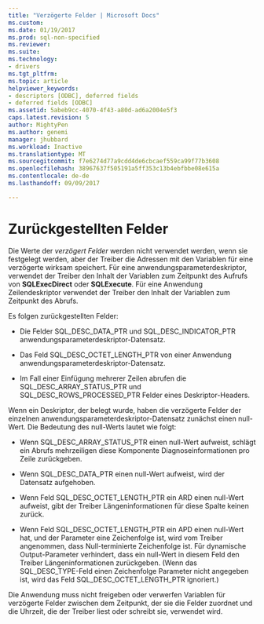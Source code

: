 ```yaml
---
title: "Verzögerte Felder | Microsoft Docs"
ms.custom: 
ms.date: 01/19/2017
ms.prod: sql-non-specified
ms.reviewer: 
ms.suite: 
ms.technology:
- drivers
ms.tgt_pltfrm: 
ms.topic: article
helpviewer_keywords:
- descriptors [ODBC], deferred fields
- deferred fields [ODBC]
ms.assetid: 5abeb9cc-4070-4f43-a80d-ad6a2004e5f3
caps.latest.revision: 5
author: MightyPen
ms.author: genemi
manager: jhubbard
ms.workload: Inactive
ms.translationtype: MT
ms.sourcegitcommit: f7e6274d77a9cdd4de6cbcaef559ca99f77b3608
ms.openlocfilehash: 38967637f505191a5ff353c13b4ebfbbe08e615a
ms.contentlocale: de-de
ms.lasthandoff: 09/09/2017

---
```

# <a name="deferred-fields"></a>Zurückgestellten Felder
Die Werte der *verzögert Felder* werden nicht verwendet werden, wenn sie festgelegt werden, aber der Treiber die Adressen mit den Variablen für eine verzögerte wirksam speichert. Für eine anwendungsparameterdeskriptor, verwendet der Treiber den Inhalt der Variablen zum Zeitpunkt des Aufrufs von **SQLExecDirect** oder **SQLExecute**. Für eine Anwendung Zeilendeskriptor verwendet der Treiber den Inhalt der Variablen zum Zeitpunkt des Abrufs.  
  
 Es folgen zurückgestellten Felder:  
  
-   Die Felder SQL_DESC_DATA_PTR und SQL_DESC_INDICATOR_PTR anwendungsparameterdeskriptor-Datensatz.  
  
-   Das Feld SQL_DESC_OCTET_LENGTH_PTR von einer Anwendung anwendungsparameterdeskriptor-Datensatz.  
  
-   Im Fall einer Einfügung mehrerer Zeilen abrufen die SQL_DESC_ARRAY_STATUS_PTR und SQL_DESC_ROWS_PROCESSED_PTR Felder eines Deskriptor-Headers.  
  
 Wenn ein Deskriptor, der belegt wurde, haben die verzögerte Felder der einzelnen anwendungsparameterdeskriptor-Datensatz zunächst einen null-Wert. Die Bedeutung des null-Werts lautet wie folgt:  
  
-   Wenn SQL_DESC_ARRAY_STATUS_PTR einen null-Wert aufweist, schlägt ein Abrufs mehrzeiligen diese Komponente Diagnoseinformationen pro Zeile zurückgeben.  
  
-   Wenn SQL_DESC_DATA_PTR einen null-Wert aufweist, wird der Datensatz aufgehoben.  
  
-   Wenn Feld SQL_DESC_OCTET_LENGTH_PTR ein ARD einen null-Wert aufweist, gibt der Treiber Längeninformationen für diese Spalte keinen zurück.  
  
-   Wenn Feld SQL_DESC_OCTET_LENGTH_PTR ein APD einen null-Wert hat, und der Parameter eine Zeichenfolge ist, wird vom Treiber angenommen, dass Null-terminierte Zeichenfolge ist. Für dynamische Output-Parameter verhindert, dass ein null-Wert in diesem Feld den Treiber Längeninformationen zurückgeben. (Wenn das SQL_DESC_TYPE-Feld einen Zeichenfolge Parameter nicht angegeben ist, wird das Feld SQL_DESC_OCTET_LENGTH_PTR ignoriert.)  
  
 Die Anwendung muss nicht freigeben oder verwerfen Variablen für verzögerte Felder zwischen dem Zeitpunkt, der sie die Felder zuordnet und die Uhrzeit, die der Treiber liest oder schreibt sie, verwendet wird.

